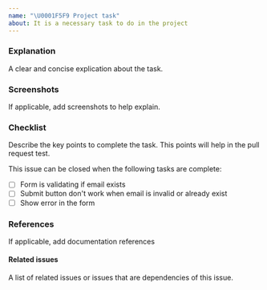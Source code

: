 ```yaml
---
name: "\U0001F5F9 Project task"
about: It is a necessary task to do in the project
---
```


### Explanation

A clear and concise explication about the task.

### Screenshots

If applicable, add screenshots to help explain.

### Checklist

Describe the key points to complete the task. This points will help in the pull request test.

This issue can be closed when the following tasks are complete:

- [ ] Form is validating if email exists
- [ ] Submit button don't work when email is invalid or already exist
- [ ] Show error in the form

### References

If applicable, add documentation references

#### Related issues

A list of related issues or issues that are dependencies of this issue.
